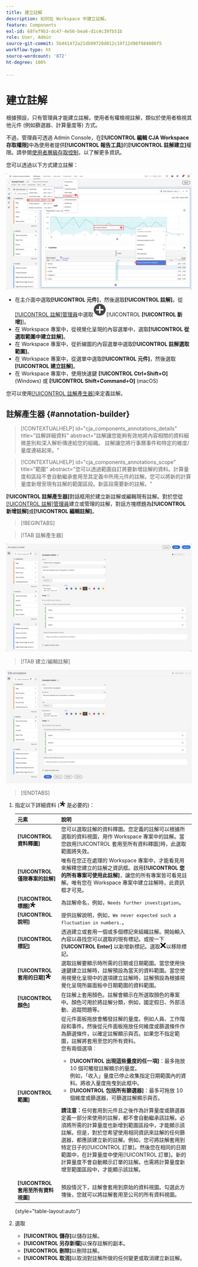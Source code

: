 ```yaml
---
title: 建立註解
description: 如何在 Workspace 中建立註解。
feature: Components
exl-id: 68fef9b3-dc47-4e56-bea6-d1c4c39fb51b
role: User, Admin
source-git-commit: 5b441472a21db99728d012c19f12d98f984086f5
workflow-type: ht
source-wordcount: '872'
ht-degree: 100%

---
```


# 建立註解

根據預設，只有管理員才能建立註解。使用者有權檢視註解，類似於使用者檢視其他元件 (例如篩選器、計算量度等) 方式。

不過，管理員可透過 Admin Console，在&#x200B;**[!UICONTROL 編輯 CJA Workspace 存取權限]**&#x200B;中為使用者提供&#x200B;**[!UICONTROL 報告工具]**&#x200B;的&#x200B;**[!UICONTROL 註解建立]**&#x200B;權限。請參閱[使用者層級存取控制](/help/technotes/access-control.md#user-level-access)，以了解更多資訊。

您可以透過以下方式建立註解：

![Create an annotation](assets/create-annotation.png)

* 在主介面中選取&#x200B;**[!UICONTROL 元件]**，然後選取&#x200B;**[!UICONTROL 註解]**。從[[!UICONTROL 註解]管理員](/help/components/annotations/manage-annotations.md)中選取![AddCircle](/help/assets/icons/AddCircle.svg)[!UICONTROL **[!UICONTROL 新增]**]。
* 在 Workspace 專案中，從視覺化呈現的內容選單中，選取&#x200B;**[!UICONTROL 從選取範圍中建立註解]**。
* 在 Workspace 專案中，從折線圖的內容選單中選取&#x200B;**[!UICONTROL 註解選取範圍]**。
* 在 Workspace 專案中，從選單中選取&#x200B;**[!UICONTROL 元件]**，然後選取&#x200B;**[!UICONTROL 建立註解]**。
* 在 Workspace 專案中，使用快速鍵 **[!UICONTROL Ctrl+Shift+O]** (Windows) 或 **[!UICONTROL Shift+Command+O]** (macOS)

您可以使用[[!UICONTROL 註解產生器]](#annotation-builder)來定義註解。

<!-- Should we really mention API here. If so, we can do it all over the place in the docs...
| **Use the [Customer Journey Analytics Annotations API](https://developer.adobe.com/cja-apis/docs/endpoints/annotations/)** | The Customer Journey Analytics Annotations APIs allow you to create, update, or retrieve annotations programmatically through Adobe Developer. These APIs use the same data and methods that Adobe uses inside the product UI. |
-->


## 註解產生器 {#annotation-builder}

<!-- markdownlint-disable MD034 -->

>[!CONTEXTUALHELP]
>id="cja_components_annotations_details"
>title="註解詳細資料"
>abstract="註解讓您能夠有效地將內容相關的資料細微差別和深入解析傳達給您的組織。 註解讓您將行事曆事件和特定的維度/量度連結起來。"

<!-- markdownlint-enable MD034 -->

<!-- markdownlint-disable MD034 -->

>[!CONTEXTUALHELP]
>id="cja_components_annotations_scope"
>title="範圍"
>abstract="您可以透過範圍自訂將要新增註解的資料。計算量度和區段不會自動繼承套用至其定義中所用元件的註解。您可以將新的計算量度新增至現有註解的範圍區段。新區段需要新的註解。"

<!-- markdownlint-enable MD034 -->


**[!UICONTROL 註解產生器]**&#x200B;對話框用於建立新註解或編輯現有註解。對於您從[[!UICONTROL 註解]管理員](/help/components/annotations/manage-annotations.md)建立或管理的註解，對話方塊標題為&#x200B;**[!UICONTROL 新增註解]**&#x200B;或&#x200B;**[!UICONTROL 編輯註解]**。


>[!BEGINTABS]

>[!TAB 註解產生器]

![註解詳細資料視窗，顯示下一節中說明的欄位和選項。](assets/annotation-builder.png)

>[!TAB 建立/編輯註解]

![註解詳細資料視窗，顯示下一節中說明的欄位和選項。](assets/create-edit-annotation.png)

>[!ENDTABS]

1. 指定以下詳細資料 (![Required](/help/assets/icons/Required.svg) 是必要的)：

   | 元素 | 說明 |
   | --- | --- |
   | **[!UICONTROL 資料釋圖]** | 您可以選取註解的資料釋圖。您定義的註解可以根據所選取的資料視圖，用作 Workspace 專案中的註解。當您啟用[!UICONTROL 套用至所有資料釋圖]時，此選取範圍將失效。 |
   | **[!UICONTROL 僅限專案的註解]** | 唯有在您正在處理的 Workspace 專案中，才能看見用來解釋您建立的註解之資訊框。啟用&#x200B;**[!UICONTROL 您的所有專案可使用此註解]**，讓您的所有專案皆可看見註解。唯有您在 Workspace 專案中建立註解時，此資訊框才可見。 |
   | **[!UICONTROL 標題]**![Required](/help/assets/icons/Required.svg) | 為註解命名，例如，`Needs further investigation`。 |
   | **[!UICONTROL 說明]** | 提供註解說明，例如，`We never expected such a fluctuation in numbers.`。 |
   | **[!UICONTROL 標記]** | 透過建立或套用一個或多個標記來組織註解。開始輸入內容以尋找您可以選取的現有標記。或按一下 **[!UICONTROL Enter]** 以新增新標記。選取![CrossSize75](/help/assets/icons/CrossSize75.svg)以移除標記。 |
   | **[!UICONTROL 套用的日期]**![Required](/help/assets/icons/Required.svg) | 選取註解要顯示時所需的日期或日期範圍。當您使用快速鍵建立註解時，註解預設為當天的資料範圍。當您使用視覺化呈現中的選項建立註解時，註解預設為根據視覺化呈現所屬面板中日期範圍的資料範圍。 |
   | **[!UICONTROL 顏色]** | 在註解上套用顏色。註解會顯示在所選取顏色的專案中。顏色可用於將註解分類，例如，國定假日、外部活動、追蹤問題等。 |
   | **[!UICONTROL 範圍]** | 從元件面板拖放會觸發註解的量度。例如人員、工作階段和事件。然後從元件面板拖放任何維度或篩選條件作為篩選條件，以確定註解顯示與否。如果您不指定範圍，註解將套用至您的所有資料。<br/>您有兩個選項︰<ul><li>**[!UICONTROL 出現這些量度的任一項]**：最多拖放 10 個可觸發註解顯示的量度。<br/>例如，「收入」量度已停止收集指定日期範圍內的資料。將收入量度拖曳到此框中。</li><li>**[!UICONTROL 包括所有篩選器]**：最多可拖放 10 個維度或篩選器，可篩選註解顯示與否。</li></ul><p><p>**請注意：**&#x200B;任何套用到元件且之後作為計算量度或篩選器定義一部分來使用的註解，都不會自動繼承該註解。必須將所需的計算量度也新增到範圍區段中，才能顯示該註解。但是，對於您希望使用相同資訊來註解的任何篩選器，都應該建立新的註解。例如，您可將註解套用到特定日子的[!UICONTROL 訂單]。然後您在相同的日期範圍中，在計算量度中使用[!UICONTROL 訂單]。新的計算量度不會自動顯示訂單的註解。也需將計算量度新增至範圍區段中，才能顯示該註解。 |
   | **[!UICONTROL 套用至所有資料視圖]** | 預設情況下，註解會套用到原始的資料視圖。勾選此方塊後，您就可以將註解套用至公司的所有資料視圖。 |

   {style="table-layout:auto"}

1. 選取
   * **[!UICONTROL 儲存]**&#x200B;以儲存註解。
   * **[!UICONTROL 另存新檔]**&#x200B;以保存註解的副本。
   * **[!UICONTROL 刪除]**&#x200B;以刪除註解。
   * **[!UICONTROL 取消]**&#x200B;以取消對註解所做的任何變更或取消建立新註解。
